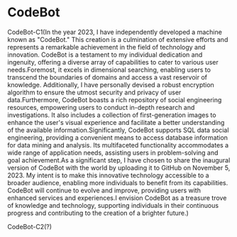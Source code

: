 # CodeBot
CodeBot-C1(In the year 2023, I have independently developed a machine known as "CodeBot." This creation is a culmination of extensive efforts and represents a remarkable achievement in the field of technology and innovation. CodeBot is a testament to my individual dedication and ingenuity, offering a diverse array of capabilities to cater to various user needs.Foremost, it excels in dimensional searching, enabling users to transcend the boundaries of domains and access a vast reservoir of knowledge. Additionally, I have personally devised a robust encryption algorithm to ensure the utmost security and privacy of user data.Furthermore, CodeBot boasts a rich repository of social engineering resources, empowering users to conduct in-depth research and investigations. It also includes a collection of first-generation images to enhance the user's visual experience and facilitate a better understanding of the available information.Significantly, CodeBot supports SQL data social engineering, providing a convenient means to access database information for data mining and analysis. Its multifaceted functionality accommodates a wide range of application needs, assisting users in problem-solving and goal achievement.As a significant step, I have chosen to share the inaugural version of CodeBot with the world by uploading it to GitHub on November 5, 2023. My intent is to make this innovative technology accessible to a broader audience, enabling more individuals to benefit from its capabilities. CodeBot will continue to evolve and improve, providing users with enhanced services and experiences.I envision CodeBot as a treasure trove of knowledge and technology, supporting individuals in their continuous progress and contributing to the creation of a brighter future.)


CodeBot-C2(?)

